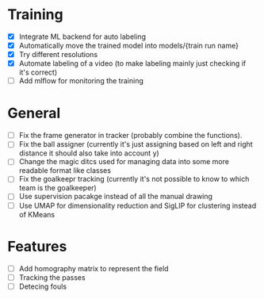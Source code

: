# Training

- [x] Integrate ML backend for auto labeling
- [x] Automatically move the trained model into models/{train run name}
- [x] Try different resolutions
- [x] Automate labeling of a video (to make labeling mainly just checking if it's correct)
- [ ] Add mlflow for monitoring the training

# General

- [ ] Fix the frame generator in tracker (probably combine the functions).
- [ ] Fix the ball assigner (currently it's just assigning based on left and right distance it should also take into account y)
- [ ] Change the magic ditcs used for managing data into some more readable format like classes
- [ ] Fix the goalkeepr tracking (currently it's not possible to know to which team is the goalkeeper)
- [ ] Use supervision pacakge instead of all the manual drawing
- [ ] Use UMAP for dimensionality reduction and SigLIP for clustering instead of KMeans

# Features

- [ ] Add homography matrix to represent the field
- [ ] Tracking the passes
- [ ] Detecing fouls